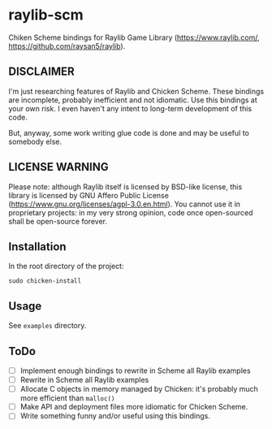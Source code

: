 # raylib-scm

Chiken Scheme bindings for Raylib Game Library (https://www.raylib.com/, https://github.com/raysan5/raylib).

## DISCLAIMER

I'm just researching features of Raylib and Chicken Scheme. These bindings are incomplete, probably inefficient and not idiomatic.  Use this bindings at your own risk. I even haven't any intent to long-term development of this code.

But, anyway, some work writing glue code is done and may be useful to somebody else.

## LICENSE WARNING

Please note: although Raylib itself is licensed by BSD-like license, this library is licensed by GNU Affero Public License (https://www.gnu.org/licenses/agpl-3.0.en.html). You cannot use it in proprietary projects: in my very strong opinion, code once open-sourced shall be open-source forever.

## Installation

In the root directory of the project:
```
sudo chicken-install
```

## Usage

See `examples` directory.

## ToDo

 - [ ] Implement enough bindings to rewrite in Scheme all Raylib examples
 - [ ] Rewrite in Scheme all Raylib examples
 - [ ] Allocate C objects in memory managed by Chicken: it's probably much more efficient than `malloc()`
 - [ ] Make API and deployment files more idiomatic for Chicken Scheme.
 - [ ] Write something funny and/or useful using this bindings.
